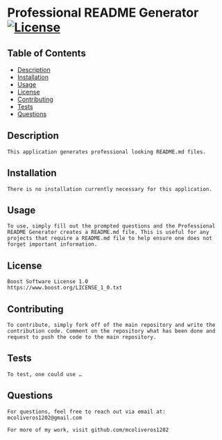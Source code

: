 
  # Professional README Generator [![License](https://img.shields.io/badge/License-Boost_1.0-lightblue.svg)](https://www.boost.org/LICENSE_1_0.txt)

  ## Table of Contents
  - [Description](#description)
  - [Installation](#installation)
  - [Usage](#usage)
  - [License](#license)
  - [Contributing](#how-to-contribute)
  - [Tests](#testing)
  - [Questions](#questions)

  ## Description
    This application generates professional looking README.md files.

  ## Installation
    There is no installation currently necessary for this application.

  ## Usage
    To use, simply fill out the prompted questions and the Professional README Generator creates a README.md file. This is useful for any projects that require a README.md file to help ensure one does not forget important information.

  ## License
    Boost Software License 1.0 
    https://www.boost.org/LICENSE_1_0.txt
    
  ## Contributing
    To contribute, simply fork off of the main repository and write the contribution code. Comment on the repository what has been done and request to push the code to the main repository.

  ## Tests
    To test, one could use …

  ## Questions
    For questions, feel free to reach out via email at:
    mcoliveros1202@gmail.com

    For more of my work, visit github.com/mcoliveros1202

